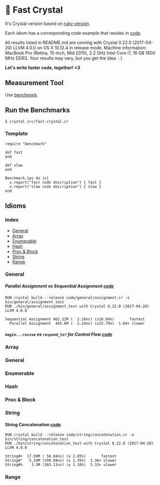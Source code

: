 # 💎 Fast Crystal

It's Crystal version based on [ruby version](https://github.com/JuanitoFatas/fast-ruby).

Each idiom has a corresponding code example that resides in [code](code).


All results listed in README.md are running with Crystal 0.22.0 (2017-04-20) LLVM 4.0.0 on OS X 10.12.4 in release mode.
Machine information: MacBook Pro (Retina, 15-inch, Mid 2015), 2.2 GHz Intel Core i7, 16 GB 1600 MHz DDR3.
Your results may vary, but you get the idea. : )

**Let's write faster code, together! <3**

## Measurement Tool

Use [benchmark](https://crystal-lang.org/api/0.22.0/Benchmark.html).

## Run the Benchmarks

```
$ crystal src/fast-crystal.cr
```

### Template

```crystal
require "benchmark"

def fast
end

def slow
end

Benchmark.ips do |x|
  x.report("fast code description") { fast }
  x.report("slow code description") { slow }
end
```

## Idioms

### Index

- [General](#general)
- [Array](#array)
- [Enumerable](#enumerable)
- [Hash](#hash)
- [Proc & Block](#proc--block)
- [String](#string)
- [Range](#range)

### General

##### Parallel Assignment vs Sequential Assignment [code](code/general/assignment.cr)

```
RUN crystal build --release code/general/assignment.cr -o bin/general/assignment_test
RUN ./bin/general/assignment_test with Crystal 0.22.0 (2017-04-20) LLVM 4.0.0

Sequential Assignment 462.22M (  2.16ns) (±16.84%)       fastest
  Parallel Assignment  445.6M (  2.24ns) (±15.79%)  1.04× slower
```

##### `begin...rescue` vs `respond_to?` for Control Flow [code](code/general/begin-rescue-vs-respond-to.cr)



### Array

### General

### Enumerable

### Hash

### Proc & Block

### String

#### String Concatenation [code](code/string/concatenation.cr)

```
RUN crystal build --release code/string/concatenation.cr -o bin/string/concatenation_test
RUN ./bin/string/concatenation_test with Crystal 0.22.0 (2017-04-20) LLVM 4.0.0

String#+  17.59M ( 56.84ns) (± 2.05%)       fastest
String#"   5.24M (190.89ns) (± 1.76%)  3.36× slower
String#%    3.3M (303.11ns) (± 1.10%)  5.33× slower
```

### Range
